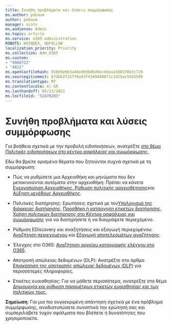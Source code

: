 ```yaml
---
title: Συνήθη προβλήματα και λύσεις συμμόρφωσης
ms.author: pebaum
author: pebaum
manager: scotv
ms.audience: Admin
ms.topic: article
ms.service: o365-administration
ROBOTS: NOINDEX, NOFOLLOW
localization_priority: Priority
ms.collection: Adm_O365
ms.custom:
- "9000722"
- "4812"
ms.openlocfilehash: 010d9e6b3a4bedb5b8649ece6eaa3d857883c729
ms.sourcegitcommit: 67dbb2f157f6e83f41d9480071c1d35ac5565509
ms.translationtype: MT
ms.contentlocale: el-GR
ms.lasthandoff: 05/13/2021
ms.locfileid: "52470203"
---
```

# <a name="compliance-common-issues-and-resolutions"></a>Συνήθη προβλήματα και λύσεις συμμόρφωσης

Για βοήθεια σχετικά με την προβολή ειδοποιήσεων, ανατρέξτε [στο θέμα Πολιτικές ειδοποιήσεων στο κέντρο ασφάλειας και συμμόρφωσης.](/microsoft-365/compliance/alert-policies.md)

Εδώ θα βρείτε ορισμένα θέματα που ζητούνται συχνά σχετικά με τη συμμόρφωση:

- Πώς να ρυθμίσετε μια Αρχειοθήκη και μηνύματα που δεν μετακινούνται αυτόματα στην αρχειοθήκη: Πρέπει να κάνετε [Ενεργοποίηση Αρχειοθήκης, Ρύθμιση πολιτικής αρχειοθέτησης](/microsoft-365/compliance/enable-archive-mailboxes.md)και [Αύξηση μεγέθους Αρχειοθήκης](/microsoft-365/compliance/enable-unlimited-archiving.md).

- Πολιτικές διατήρησης: Ερωτήσεις σχετικά με τον[Υπολογισμό της διάρκειας διατήρησης](/exchange/security-and-compliance/messaging-records-management/retention-age.md), [Προσθήκη ή κατάργηση ετικετών διατήρησης](/exchange/security-and-compliance/messaging-records-management/add-or-remove-retention-tags.md), [Χρήση πολιτικών διατήρησης στο Κέντρο ασφάλειας και συμμόρφωσης](/microsoft-365/compliance/retention-policies.md) για να διατηρήσετε ή να διαγράψετε περιεχόμενο.

- Ρύθμιση EDiscovery και αναζητήσεις και εξαγωγή περιεχομένου: [Αναζήτηση περιεχομένου](/microsoft-365/compliance/search-for-content.md) και [Εξαγωγή αποτελεσμάτων αναζήτησης](/microsoft-365/compliance/export-search-results.md).

- Έλεγχος στο O365: [Αναζήτηση αρχείου καταγραφής ελέγχου στο O365](/microsoft-365/compliance/search-the-audit-log-in-security-and-compliance.md).

- Αποτροπή απώλειας δεδομένων (DLP): Ανατρέξτε στο άρθρο [Επισκόπηση της αποτροπής απώλειας δεδομένων (DLP)](/microsoft-365/compliance/data-loss-prevention-policies.md) για περισσότερες πληροφορίες.
 
- Ετικέτες ευαισθησίας: Για να μάθετε περισσότερα, ανατρέξτε στο θέμα [Δημιουργία και ρύθμιση παραμέτρων ετικετών ευαισθησίας και των πολιτικών τους.](/microsoft-365/compliance/create-sensitivity-labels.md)

**Σημείωση**: Για μια πιο συγκεκριμένη απάντηση σχετικά με ένα πρόβλημα συμμόρφωσης, αναδιατυπώσετε συνοπτικά την ερώτησή σας και συμπεριλάβετε τυχόν σφάλματα που βλέπετε ή δυνατότητες που χρησιμοποιείτε.
